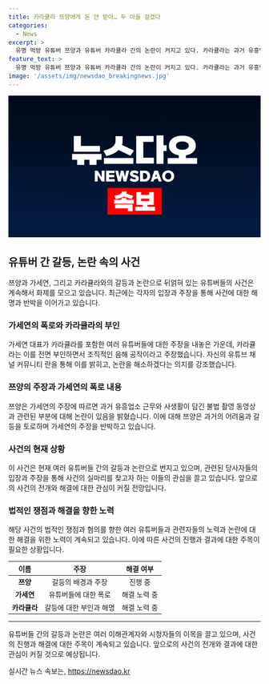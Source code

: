 ```yaml
---
title: 카라큘라 쯔양에게 돈 안 받아… 두 아들 걸겠다
categories:
  - News
excerpt: >
  유명 먹방 유튜버 쯔양과 유튜버 카라큘라 간의 논란이 커지고 있다. 카라큘라는 과거 유흥업소 근무와 협박을 받았다는 주장을 부인했으며, 가세연 대표를 향한 비난을 쏟아냈다. 이에 카라큘라는 정규 콘텐츠 업로드를 중단하고 반박 자료와 해명 영상을 준비 중이라고 밝혔다. 한편, 쯔양은 과거에 협박과 강제노역을 당한 경험을 고백하며 공개했고, 협박자들에 대한 고발장이 접수되어 수사 중이라고 전해졌다. 논란은 계속되고 있는 가운데, 이들의 입장과 추가적인 정보를 기다려야 할 것으로 보인다.
feature_text: >
  유명 먹방 유튜버 쯔양과 유튜버 카라큘라 간의 논란이 커지고 있다. 카라큘라는 과거 유흥업소 근무와 협박을 받았다는 주장을 부인했으며, 가세연 대표를 향한 비난을 쏟아냈다. 이에 카라큘라는 정규 콘텐츠 업로드를 중단하고 반박 자료와 해명 영상을 준비 중이라고 밝혔다. 한편, 쯔양은 과거에 협박과 강제노역을 당한 경험을 고백하며 공개했고, 협박자들에 대한 고발장이 접수되어 수사 중이라고 전해졌다. 논란은 계속되고 있는 가운데, 이들의 입장과 추가적인 정보를 기다려야 할 것으로 보인다.
image: '/assets/img/newsdao_breakingnews.jpg'
---
```


<p><img src="/assets/img/newsdao_breakingnews.jpg" alt="bookingtag 속보" /></p>

<h2 data-ke-size="size26">유튜버 간 갈등, 논란 속의 사건</h2>

<p data-ke-size="size16">쯔양과 가세연, 그리고 카라큘라와의 갈등과 논란으로 뒤얽혀 있는 유튜버들의 사건은 계속해서 화제를 모으고 있습니다. 최근에는 각자의 입장과 주장을 통해 사건에 대한 해명과 반박을 이어가고 있습니다.</p>

<h3><b>가세연의 폭로와 카라큘라의 부인</b></h3>

<p data-ke-size="size16">가세연 대표가 카라큘라를 포함한 여러 유튜버들에 대한 주장을 내놓은 가운데, 카라큘라는 이를 전면 부인하면서 조직적인 음해 공작이라고 주장했습니다. 자신의 유튜브 채널 커뮤니티 란을 통해 이를 밝히고, 논란을 해소하겠다는 의지를 강조했습니다.</p>

<h3><b>쯔양의 주장과 가세연의 폭로 내용</b></h3>

<p data-ke-size="size16">쯔양은 가세연의 주장에 따르면 과거 유흥업소 근무와 사생활이 담긴 불법 촬영 동영상과 관련된 부분에 대해 논란이 있음을 밝혔습니다. 이에 대해 쯔양은 과거의 어려움과 갈등을 토로하며 가세연의 주장을 반박하고 있습니다.</p>

<h3><b>사건의 현재 상황</b></h3>

<p data-ke-size="size16">이 사건은 현재 여러 유튜버들 간의 갈등과 논란으로 번지고 있으며, 관련된 당사자들의 입장과 주장을 통해 사건의 실마리를 찾고자 하는 이들의 관심을 끌고 있습니다. 앞으로의 사건의 전개와 해결에 대한 관심이 커질 전망입니다.</p>

<h3><b>법적인 쟁점과 해결을 향한 노력</b></h3>

<p data-ke-size="size16">해당 사건의 법적인 쟁점과 혐의를 향한 여러 유튜버들과 관련자들의 노력과 논란에 대한 해결을 위한 노력이 계속되고 있습니다. 이에 따른 사건의 진행과 결과에 대한 주목이 필요한 상황입니다.</p>

<table>
<thead>
<tr>
<th style="text-align: center;">이름</th>
<th style="text-align: center;">주장</th>
<th style="text-align: center;">해결 여부</th>
</tr>
</thead>
<tbody>
<tr>
<td style="text-align: center;"><b>쯔양</b></td>
<td style="text-align: center;">갈등의 배경과 주장</td>
<td style="text-align: center;">진행 중</td>
</tr>
<tr>
<td style="text-align: center;"><b>가세연</b></td>
<td style="text-align: center;">유튜버들에 대한 폭로</td>
<td style="text-align: center;">해결 노력 중</td>
</tr>
<tr>
<td style="text-align: center;"><b>카라큘라</b></td>
<td style="text-align: center;">갈등에 대한 부인과 해명</td>
<td style="text-align: center;">해결 노력 중</td>
</tr>
</tbody>
</table>

<hr>

<p data-ke-size="size16">유튜버들 간의 갈등과 논란은 여러 이해관계자와 시청자들의 이목을 끌고 있으며, 사건의 진행과 해결에 대한 주목이 계속되고 있습니다. 앞으로의 사건의 전개와 결과에 대한 관심이 커질 것으로 예상됩니다.</p>
실시간 뉴스 속보는, <a href="https://newsdao.kr" rel="dofollow">https://newsdao.kr</a>


